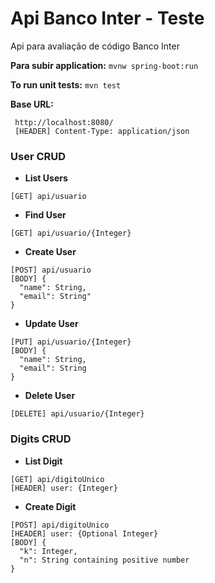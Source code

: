 # Api Banco Inter - Teste

Api para avaliação de código Banco Inter

**Para subir application:**
` mvnw spring-boot:run `

**To run unit tests:**
` mvn test `

**Base URL:**
```
 http://localhost:8080/
 [HEADER] Content-Type: application/json
```
### User CRUD

- **List Users**
```
[GET] api/usuario
```

- **Find User**
```
[GET] api/usuario/{Integer}
```

- **Create User**
```
[POST] api/usuario
[BODY] { 
  "name": String, 
  "email": String" 
}
```

- **Update User**
```
[PUT] api/usuario/{Integer}
[BODY] { 
  "name": String, 
  "email": String 
}
```
- **Delete User**
```
[DELETE] api/usuario/{Integer}
```

### Digits CRUD

- **List Digit**
```
[GET] api/digitoUnico
[HEADER] user: {Integer}
```

- **Create Digit**
```
[POST] api/digitoUnico
[HEADER] user: {Optional Integer}
[BODY] { 
  "k": Integer, 
  "n": String containing positive number
}
```
